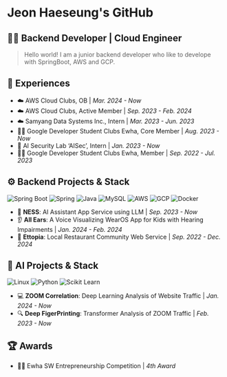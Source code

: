 # Jeon Haeseung's GitHub
## 👩‍💻 Backend Developer | Cloud Engineer
> Hello world! I am a junior backend developer who like to develope with SpringBoot, AWS and GCP.

## 🚀 Experiences
- ☁️ AWS Cloud Clubs, OB | _Mar. 2024 - Now_
- ☁️ AWS Cloud Clubs, Active Member | _Sep. 2023 - Feb. 2024_
- ☁️ Samyang Data Systems Inc., Intern | _Mar. 2023 - Jun. 2023_
- 👩‍💻 Google Developer Student Clubs Ewha, Core Member | _Aug. 2023 - Now_
- 🤖 AI Security Lab ‘AISec’, Intern | _Jan. 2023 - Now_
- 👩‍💻 Google Developer Student Clubs Ewha, Member | _Sep. 2022 - Jul. 2023_

## ⚙️ Backend Projects & Stack
![Spring Boot](https://img.shields.io/badge/spring%20boot-6DB33F.svg?&style=for-the-badge&logo=springboot&logoColor=white)
![Spring](https://img.shields.io/badge/Spring-6DB33F.svg?style=for-the-badge&logo=spring&logoColor=white)
![Java](https://img.shields.io/badge/Java-007396.svg?style=for-the-badge&logo=Java&logoColor=white)
![MySQL](https://img.shields.io/badge/MySQL-4479A1.svg?style=for-the-badge&logo=MySQL&logoColor=white)
![AWS](https://img.shields.io/badge/AWS-232F3E.svg?style=for-the-badge&logo=amazonaws&logoColor=white)
![GCP](https://img.shields.io/badge/GCP-4285F4.svg?style=for-the-badge&logo=googlecloud&logoColor=white)
![Docker](https://img.shields.io/badge/docker-2496ED.svg?style=for-the-badge&logo=docker&logoColor=white)
- 🤖 **NESS**: AI Assistant App Service using LLM | _Sep. 2023 - Now_
- 👂 **All Ears**: A Voice Visualizing WearOS App for Kids with Hearing Impairments | _Jan. 2024 - Feb. 2024_
- 🍔 **Ettopia**: Local Restaurant Community Web Service | _Sep. 2022 - Dec. 2024_

## 🤖 AI Projects & Stack
![Linux](https://img.shields.io/badge/Linux-FCC624.svg?style=for-the-badge&logo=Linux&logoColor=white)
![Python](https://img.shields.io/badge/Python-3776AB.svg?&style=for-the-badge&logo=Python&logoColor=white)
![Scikit Learn](https://img.shields.io/badge/Scikit%20Learn-F7931E.svg?&style=for-the-badge&logo=scikitlearn&logoColor=white)
- 💻 **ZOOM Correlation**: Deep Learning Analysis of Website Traffic | _Jan. 2024 - Now_
- 🔍 **Deep FigerPrinting**: Transformer Analysis of ZOOM Traffic | _Feb. 2023 - Now_

## 🏆 Awards
- 👩‍💼 Ewha SW Entrepreneurship Competition | _4th Award_
